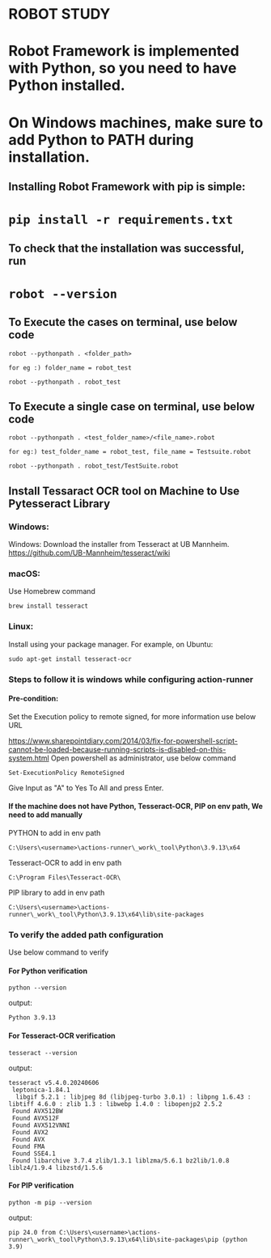 # ROBOT STUDY

# Robot Framework is implemented with Python, so you need to have Python installed.
# On Windows machines, make sure to add Python to PATH during installation.

## Installing Robot Framework with pip is simple:

# ```pip install -r requirements.txt ```

## To check that the installation was successful, run

# ``` robot --version ```

## To Execute the cases on terminal, use below code
 
``` 
robot --pythonpath . <folder_path>

for eg :) folder_name = robot_test 

robot --pythonpath . robot_test
```

## To Execute a single case on terminal, use below code

```
robot --pythonpath . <test_folder_name>/<file_name>.robot

for eg:) test_folder_name = robot_test, file_name = Testsuite.robot

robot --pythonpath . robot_test/TestSuite.robot
```

## Install Tessaract OCR tool on Machine to Use Pytesseract Library

### Windows:
Windows: Download the installer from Tesseract at UB Mannheim.
https://github.com/UB-Mannheim/tesseract/wiki

### macOS: 
Use Homebrew command
```commandline
brew install tesseract
```

### Linux: 
Install using your package manager. For example, on Ubuntu:
```commandline
sudo apt-get install tesseract-ocr
```

### Steps to follow it is windows while configuring action-runner
#### Pre-condition:
Set the Execution policy to remote signed, for more information use below URL

https://www.sharepointdiary.com/2014/03/fix-for-powershell-script-cannot-be-loaded-because-running-scripts-is-disabled-on-this-system.html
Open powershell as administrator, use below command

```
Set-ExecutionPolicy RemoteSigned
```
Give Input as "A" to Yes To All and press Enter.

#### If the machine does not have Python, Tesseract-OCR, PIP on env path, We need to add manually

PYTHON to add in env path

```commandline
C:\Users\<username>\actions-runner\_work\_tool\Python\3.9.13\x64
```
Tesseract-OCR to add in env path

```commandline
C:\Program Files\Tesseract-OCR\
```

PIP library to add in env path

```commandline
C:\Users\<username>\actions-runner\_work\_tool\Python\3.9.13\x64\lib\site-packages
```

### To verify the added path configuration

Use below command to verify
#### For Python verification

```commandline
python --version
```
output: 
```
Python 3.9.13
```

#### For Tesseract-OCR verification
```commandline
tesseract --version
```
output: 
```
tesseract v5.4.0.20240606
 leptonica-1.84.1
  libgif 5.2.1 : libjpeg 8d (libjpeg-turbo 3.0.1) : libpng 1.6.43 : libtiff 4.6.0 : zlib 1.3 : libwebp 1.4.0 : libopenjp2 2.5.2
 Found AVX512BW
 Found AVX512F
 Found AVX512VNNI
 Found AVX2
 Found AVX
 Found FMA
 Found SSE4.1
 Found libarchive 3.7.4 zlib/1.3.1 liblzma/5.6.1 bz2lib/1.0.8 liblz4/1.9.4 libzstd/1.5.6
```

#### For PIP verification
```commandline
python -m pip --version
```
output: 
```
pip 24.0 from C:\Users\<username>\actions-runner\_work\_tool\Python\3.9.13\x64\lib\site-packages\pip (python 3.9)
```
